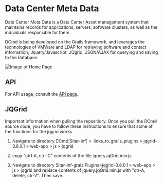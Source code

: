 # Data Center Meta Data

Data Center Meta Data is a Data Center Asset management system that maintains records for applications, servers, software clusters, as well as the individuals responsible for them.

DCmd is being developed on the Grails framework, and leverages the technologies of VMWare and LDAP for retrieving software and contact information; Jquery/Javascript, JQgrid, JSON/AJAX for querying and saving to the Database.

![Image of Home Page](/media/images/DCmdGUIScreenShot.PNG)

## API
For API usage, consult the [API page](https://github.com/UHMDCmd/DCmd/tree/master/api).


## JQGrid
Important information when pulling the repositiory.
Once you pull the DCmd source code, you have to follow these instructions to ensure that some of the functions for the jqgrid works.
  1. Navigate to directory DCmd[Sitar-inf] > .links_to_grails_plugins > jqgrid-3.8.0.1 > web-app > js > jqgrid 

  2. copy "ctrl-A, ctrl-C" contents of the file jquery.jqGrid.min.js 
  
  3. Navigate to directory Sitar-inf-graislPlugins>jqgrid-3.8.0.1 > web-app > js > jqgrid and replace contents of jquery.jqGrid.min.js with "ctr-A, delete, ctr-V". Then save.
